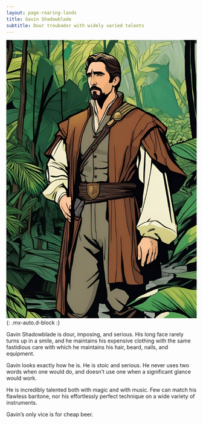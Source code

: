 ```yaml
---
layout: page-roaring-lands
title: Gavin Shadowblade
subtitle: Dour troubador with widely varied talents
---
```


![Gavin Shadowblade](/assets/img/characters/gavin-shadowblade.jpg){: .mx-auto.d-block :}

Gavin Shadowblade is dour, imposing, and serious. His long face rarely turns up in a smile, and he maintains his expensive clothing with the same fastidious care with which he maintains his hair, beard, nails, and equipment.

Gavin looks exactly how he is. He is stoic and serious. He never uses two words when one would do, and doesn’t use one when a significant glance would work.

He is incredibly talented both with magic and with music. Few can match his flawless baritone, nor his effortlessly perfect technique on a wide variety of instruments.

Gavin’s only vice is for cheap beer.